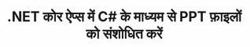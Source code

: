 ---
############################# Static ############################
layout: "autogen"
draft: false
path: "hi/redaction/net/text/ppt"
otherformats: CSV DOC DOCM DOCX DOT DOTM DOTX PDF POT POTM PPS PPSM PPSX PPTM PPTX RTF XLS XLSM XLSX XLT XLTM XLTX  

############################# Head ############################
head_title: "PPT दस्तावेज़ों से संवेदनशील जानकारी को .NET कोर के माध्यम से संपादित करें"
head_description: "विभिन्न प्रारूपों के दस्तावेज़ों के लिए सटीक वाक्यांश या नियमित अभिव्यक्ति का उपयोग करके टेक्स्ट संशोधन लागू करें"

############################# Header ############################
title: ".NET कोर ऐप्स में C# के माध्यम से PPT फ़ाइलों को संशोधित करें"
description: "Office और OpenOffice दस्तावेज़ों, स्प्रैडशीट्स और प्रस्तुतियों के साथ-साथ Windows, Linux और macOS पर PPT में टेक्स्ट खोजें और बदलें"

################### SubMenu/Download Button #####################
submenu:
    enable: true

############################# About ############################
about:
    enable: true
    title: ".NET एपीआई के लिए दस्तावेज़ संशोधन"
    content: |
        मेटाडेटा को बदलने और टिप्पणियों को हटाने की क्षमता सहित, PDF, Word, Excel, PowerPoint दस्तावेजों और छवियों से संवेदनशील और वर्गीकृत जानकारी को संशोधित करने के लिए एक एकल प्रारूप-स्वतंत्र इंटरफ़ेस। GroupDocs.Redaction for .NET टूल से आप टेक्स्ट को रिडक्ट कर सकते हैं और रिडक्टेड दस्तावेज़ को PDF में सेव कर सकते हैं, सभी पेजों को रैस्टर इमेज में बदल सकते हैं या दस्तावेज़ को आगे के संपादन के लिए उसके मूल प्रारूप में रख सकते हैं।

############################# Steps ############################
steps:
    enable: true
    title_left: "PPT से C# तक सटीक पाठ संपादित करें"
    content_left: |
        [GroupDocs.Redaction](hi//रेडेक्शन/net/) कुछ आसान चरणों के साथ .NET डेवलपर्स के लिए PPT फ़ाइल रीडेक्शन सुविधा जोड़ना आसान बनाता है।

        *   [Redactor](https://apireference.groupdocs.com/redaction/net/groupdocs.redaction/redactor) क्लास का एक उदाहरण बनाएं और PPT फ़ाइल लोड करें
        *   टेक्स्ट को ढूंढने और बदलने के लिए [ExactPhraseRedaction](https://apireference.groupdocs.com/redaction/net/groupdocs.redaction.redactions/exactphraseredaction) क्लास का एक उदाहरण बनाएं
        *   ExactPhraseRedaction के ऑब्जेक्ट के साथ [Redactor.Apply](https://apireference.groupdocs.com/redaction/net/groupdocs.redaction/redactor/methods/apply/index) विधि को कॉल करें
        
    title_right: "रिडक्शन एपीआई के साथ आरंभ करें"
    content_right: |
        कमांड लाइन से ```nuget install GroupDocs.Redaction``` या विजुअल स्टूडियो के पैकेज मैनेजर कंसोल के माध्यम से ```इंस्टॉल-पैकेज GroupDocs.Redaction``` के साथ इंस्टॉल करें। 
        वैकल्पिक रूप से, [डाउनलोड](https://downloads.groupdocs.com/redaction/net) से ZIP फ़ाइल में ऑफ़लाइन एमएसआई इंस्टॉलर या डीएलएल प्राप्त करें, और इसे अपने प्रोजेक्ट में मैन्युअल रूप से संदर्भित करें।  
        
    code: |
        ```cs
        using (Redactor redactor = new Redactor(@"sample.ppt"))
        {
        	redactor.Apply(new ExactPhraseRedaction("John Doe", new ReplacementOptions("[personal]")));
        	redactor.Save();
        }
        ```

############################# Demos ############################
demos:
    enable: true
############################# About Formats ############################
about_formats:
    enable: true
############################# More Formats ############################
more_formats:
    enable: true

############################# Back to top ###############################
back_to_top:
    enable: true
---